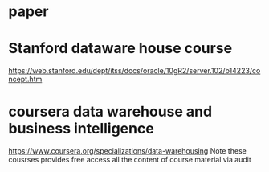 # paper


# Stanford dataware house course
https://web.stanford.edu/dept/itss/docs/oracle/10gR2/server.102/b14223/concept.htm

# coursera data warehouse and  business intelligence

https://www.coursera.org/specializations/data-warehousing
Note these cousrses provides free access all the content of course material via audit
